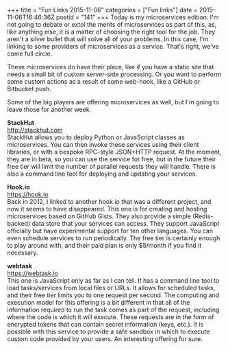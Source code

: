 +++
title = "Fun Links 2015-11-06"
categories = ["Fun links"]
date = 2015-11-06T16:46:36Z
postid = "141"
+++
Today is my microservices edition. I'm not going to debate or extol the merits of microservices as part of this, as, like anything else, it is a matter of choosing the right tool for the job. They aren't a silver bullet that will solve all of your problems. In this case, I'm linking to some providers of microservices as a service. That's right, we've come full circle.

These microservices do have their place, like if you have a static site that needs a small bit of custom server-side processing. Or you want to perform some custom actions as a result of some web-hook, like a GitHub or Bitbucket push.

Some of the big players are offering microservices as well, but I'm going to leave those for another week.

**StackHut**  
http://stackhut.com  
StackHut allows you to deploy Python or JavaScript classes as microservices. You can then invoke these services using their client libraries, or with a bespoke RPC-style JSON+HTTP request. At the moment, they are in beta, so you can use the service for free, but in the future their free tier will limit the number of parallel requests they will handle. There is also a command line tool for deploying and updating your services.

**Hook.io**  
https://hook.io  
Back in 2012, I linked to another hook.io that was a different project, and now it seems to have disappeared. This one is for creating and hosting microservices based on GitHub Gists. They also provide a simple (Redis-backed) data store that your services can access. They support JavaScript officially but have experimental support for ten other languages. You can even schedule services to run periodically. The free tier is certainly enough to play around with, and their paid plan is only $5/month if you find it necessary. 

**webtask**  
https://webtask.io  
This one is JavaScript only as far as I can tell. It has a command line tool to load tasks/services from local files or URLs. It allows for scheduled tasks, and their free tier limits you to one request per second. The computing and execution model for this offering is a bit different in that all of the information required to run the task comes as part of the request, including where the code is which it will execute. These requests are in the form of encrypted tokens that can contain secret information (keys, etc.). It is possible with this service to provide a safe sandbox in which to execute custom code provided by your users. An interesting offering for sure.
